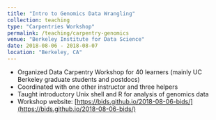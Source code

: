 ```yaml
---
title: "Intro to Genomics Data Wrangling"
collection: teaching
type: "Carpentries Workshop"
permalink: /teaching/carpentry-genomics
venue: "Berkeley Institute for Data Science"
date: 2018-08-06 - 2018-08-07
location: "Berkeley, CA"
---
```


* Organized Data Carpentry Workshop for 40 learners (mainly UC Berkeley graduate students and postdocs)
* Coordinated with one other instructor and three helpers
* Taught introductory Unix shell and R for analysis of genomics data
* Workshop website: [https://bids.github.io/2018-08-06-bids/](https://bids.github.io/2018-08-06-bids/)